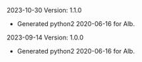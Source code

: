 2023-10-30 Version: 1.1.0
- Generated python2 2020-06-16 for Alb.

2023-09-14 Version: 1.0.0
- Generated python2 2020-06-16 for Alb.

